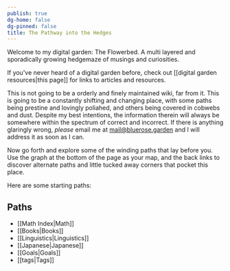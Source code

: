 ```yaml
---
publish: true
dg-home: false
dg-pinned: false
title: The Pathway into the Hedges
---
```


Welcome to my digital garden: The Flowerbed. A multi layered and sporadically growing hedgemaze of musings and curiosities.

If you've never heard of a digital garden before, check out [[digital garden resources|this page]] for links to articles and resources.

This is not going to be a orderly and finely maintained wiki, far from it. This is going to be a constantly shifting and changing place, with some paths being prestine and lovingly poliahed, and others being covered in cobwebs and dust. Despite my best intentions, the information therein will always be somewhere within the spectrum of correct and incorrect. If there is anything glaringly wrong, _please_ email me at [mail@bluerose.garden](mailto:mail@bluerose.garden) and I will address it as soon as I can.

Now go forth and explore some of the winding paths that lay before you. Use the graph at the bottom of the page as your map, and the back links to discover alternate paths and little tucked away corners that pocket this place.

Here are some starting paths:

## Paths

- [[Math Index|Math]]
- [[Books|Books]]
- [[Linguistics|Linguistics]]
- [[Japanese|Japanese]]
- [[Goals|Goals]]
- [[tags|Tags]]
